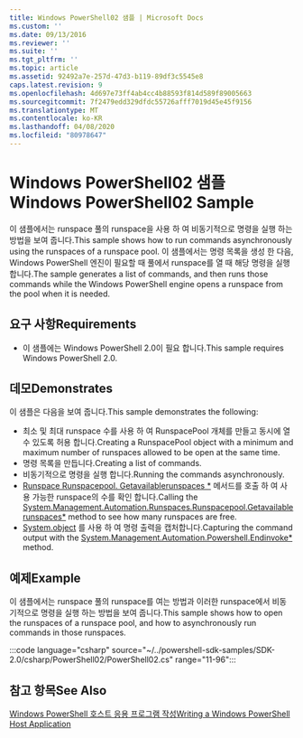 ```yaml
---
title: Windows PowerShell02 샘플 | Microsoft Docs
ms.custom: ''
ms.date: 09/13/2016
ms.reviewer: ''
ms.suite: ''
ms.tgt_pltfrm: ''
ms.topic: article
ms.assetid: 92492a7e-257d-47d3-b119-89df3c5545e8
caps.latest.revision: 9
ms.openlocfilehash: 4d697e73ff4ab4cc4b88593f814d589f89005663
ms.sourcegitcommit: 7f2479edd329dfdc55726afff7019d45e45f9156
ms.translationtype: MT
ms.contentlocale: ko-KR
ms.lasthandoff: 04/08/2020
ms.locfileid: "80978647"
---
```

# <a name="windows-powershell02-sample"></a><span data-ttu-id="b3bf9-102">Windows PowerShell02 샘플</span><span class="sxs-lookup"><span data-stu-id="b3bf9-102">Windows PowerShell02 Sample</span></span>

<span data-ttu-id="b3bf9-103">이 샘플에서는 runspace 풀의 runspace을 사용 하 여 비동기적으로 명령을 실행 하는 방법을 보여 줍니다.</span><span class="sxs-lookup"><span data-stu-id="b3bf9-103">This sample shows how to run commands asynchronously using the runspaces of a runspace pool.</span></span> <span data-ttu-id="b3bf9-104">이 샘플에서는 명령 목록을 생성 한 다음, Windows PowerShell 엔진이 필요할 때 풀에서 runspace를 열 때 해당 명령을 실행 합니다.</span><span class="sxs-lookup"><span data-stu-id="b3bf9-104">The sample generates a list of commands, and then runs those commands while the Windows PowerShell engine opens a runspace from the pool when it is needed.</span></span>

## <a name="requirements"></a><span data-ttu-id="b3bf9-105">요구 사항</span><span class="sxs-lookup"><span data-stu-id="b3bf9-105">Requirements</span></span>

- <span data-ttu-id="b3bf9-106">이 샘플에는 Windows PowerShell 2.0이 필요 합니다.</span><span class="sxs-lookup"><span data-stu-id="b3bf9-106">This sample requires Windows PowerShell 2.0.</span></span>

## <a name="demonstrates"></a><span data-ttu-id="b3bf9-107">데모</span><span class="sxs-lookup"><span data-stu-id="b3bf9-107">Demonstrates</span></span>

<span data-ttu-id="b3bf9-108">이 샘플은 다음을 보여 줍니다.</span><span class="sxs-lookup"><span data-stu-id="b3bf9-108">This sample demonstrates the following:</span></span>

- <span data-ttu-id="b3bf9-109">최소 및 최대 runspace 수를 사용 하 여 RunspacePool 개체를 만들고 동시에 열 수 있도록 허용 합니다.</span><span class="sxs-lookup"><span data-stu-id="b3bf9-109">Creating a RunspacePool object with a minimum and maximum number of runspaces allowed to be open at the same time.</span></span>
- <span data-ttu-id="b3bf9-110">명령 목록을 만듭니다.</span><span class="sxs-lookup"><span data-stu-id="b3bf9-110">Creating a list of commands.</span></span>
- <span data-ttu-id="b3bf9-111">비동기적으로 명령을 실행 합니다.</span><span class="sxs-lookup"><span data-stu-id="b3bf9-111">Running the commands asynchronously.</span></span>
- <span data-ttu-id="b3bf9-112">[Runspace Runspacepool. Getavailablerunspaces \*](/dotnet/api/System.Management.Automation.Runspaces.RunspacePool.GetAvailableRunspaces) 메서드를 호출 하 여 사용 가능한 runspace의 수를 확인 합니다.</span><span class="sxs-lookup"><span data-stu-id="b3bf9-112">Calling the [System.Management.Automation.Runspaces.Runspacepool.Getavailablerunspaces\*](/dotnet/api/System.Management.Automation.Runspaces.RunspacePool.GetAvailableRunspaces) method to see how many runspaces are free.</span></span>
- <span data-ttu-id="b3bf9-113">[System.object](/dotnet/api/System.Management.Automation.PowerShell.EndInvoke) 를 사용 하 여 명령 출력을 캡처합니다.</span><span class="sxs-lookup"><span data-stu-id="b3bf9-113">Capturing the command output with the [System.Management.Automation.Powershell.Endinvoke\*](/dotnet/api/System.Management.Automation.PowerShell.EndInvoke) method.</span></span>

## <a name="example"></a><span data-ttu-id="b3bf9-114">예제</span><span class="sxs-lookup"><span data-stu-id="b3bf9-114">Example</span></span>

<span data-ttu-id="b3bf9-115">이 샘플에서는 runspace 풀의 runspace를 여는 방법과 이러한 runspace에서 비동기적으로 명령을 실행 하는 방법을 보여 줍니다.</span><span class="sxs-lookup"><span data-stu-id="b3bf9-115">This sample shows how to open the runspaces of a runspace pool, and how to asynchronously run commands in those runspaces.</span></span>

:::code language="csharp" source="~/../powershell-sdk-samples/SDK-2.0/csharp/PowerShell02/PowerShell02.cs" range="11-96":::

## <a name="see-also"></a><span data-ttu-id="b3bf9-116">참고 항목</span><span class="sxs-lookup"><span data-stu-id="b3bf9-116">See Also</span></span>

[<span data-ttu-id="b3bf9-117">Windows PowerShell 호스트 응용 프로그램 작성</span><span class="sxs-lookup"><span data-stu-id="b3bf9-117">Writing a Windows PowerShell Host Application</span></span>](./writing-a-windows-powershell-host-application.md)
